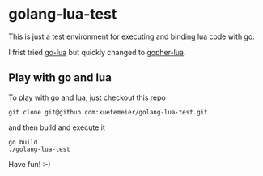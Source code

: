# golang-lua-test

This is just a test environment for executing and binding lua code with go.

I frist tried [go-lua](https://github.com/Shopify/go-lua) but quickly changed to [gopher-lua](https://github.com/yuin/gopher-lua).

## Play with go and lua

To play with go and lua, just checkout this repo

    git clone git@github.com:kuetemeier/golang-lua-test.git

and then build and execute it

    go build
    ./golang-lua-test

Have fun! :-)
